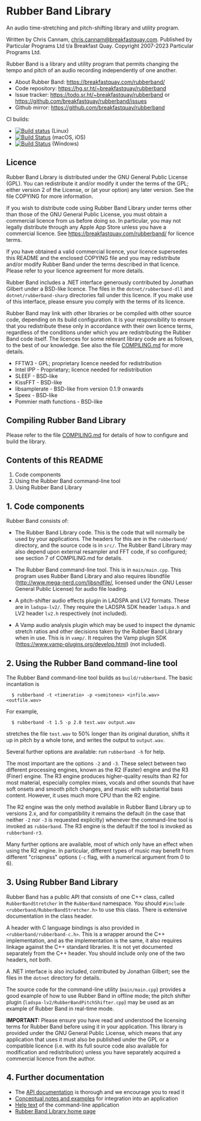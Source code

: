 
# Rubber Band Library

An audio time-stretching and pitch-shifting library and utility program.

Written by Chris Cannam, chris.cannam@breakfastquay.com.
Published by Particular Programs Ltd t/a Breakfast Quay.
Copyright 2007-2023 Particular Programs Ltd.

Rubber Band is a library and utility program that permits changing the
tempo and pitch of an audio recording independently of one another.

* About Rubber Band: https://breakfastquay.com/rubberband/
* Code repository: https://hg.sr.ht/~breakfastquay/rubberband
* Issue tracker: https://todo.sr.ht/~breakfastquay/rubberband or https://github.com/breakfastquay/rubberband/issues
* Github mirror: https://github.com/breakfastquay/rubberband

CI builds:

* [![Build status](https://builds.sr.ht/~breakfastquay/rubberband.svg)](https://builds.sr.ht/~breakfastquay/rubberband?) (Linux)
* [![Build Status](https://github.com/breakfastquay/rubberband/workflows/macOS%20and%20iOS%20CI/badge.svg)](https://github.com/breakfastquay/rubberband/actions?query=workflow%3A%22macOS+and+iOS+CI%22) (macOS, iOS)
* [![Build Status](https://ci.appveyor.com/api/projects/status/hhhhpf718jwhpyf6?svg=true)](https://ci.appveyor.com/project/breakfastquay/rubberband) (Windows)


## Licence

Rubber Band Library is distributed under the GNU General Public
License (GPL). You can redistribute it and/or modify it under the
terms of the GPL; either version 2 of the License, or (at your option)
any later version. See the file COPYING for more information.

If you wish to distribute code using Rubber Band Library under terms
other than those of the GNU General Public License, you must obtain a
commercial licence from us before doing so. In particular, you may not
legally distribute through any Apple App Store unless you have a
commercial licence.  See https://breakfastquay.com/rubberband/ for
licence terms.

If you have obtained a valid commercial licence, your licence
supersedes this README and the enclosed COPYING file and you may
redistribute and/or modify Rubber Band under the terms described in
that licence. Please refer to your licence agreement for more details.

Rubber Band includes a .NET interface generously contributed by
Jonathan Gilbert under a BSD-like licence. The files in the
`dotnet/rubberband-dll` and `dotnet/rubberband-sharp` directories fall
under this licence. If you make use of this interface, please ensure
you comply with the terms of its licence.

Rubber Band may link with other libraries or be compiled with other
source code, depending on its build configuration. It is your
responsibility to ensure that you redistribute these only in
accordance with their own licence terms, regardless of the conditions
under which you are redistributing the Rubber Band code itself. The
licences for some relevant library code are as follows, to the best of
our knowledge. See also the file [COMPILING.md](COMPILING.md) for more
details.

 * FFTW3 - GPL; proprietary licence needed for redistribution
 * Intel IPP - Proprietary; licence needed for redistribution
 * SLEEF - BSD-like
 * KissFFT - BSD-like
 * libsamplerate - BSD-like from version 0.1.9 onwards
 * Speex - BSD-like
 * Pommier math functions - BSD-like
 

## Compiling Rubber Band Library

Please refer to the file [COMPILING.md](COMPILING.md) for details of
how to configure and build the library.


## Contents of this README

1. Code components
2. Using the Rubber Band command-line tool
3. Using Rubber Band Library


## 1. Code components

Rubber Band consists of:

 * The Rubber Band Library code.  This is the code that will normally
   be used by your applications.  The headers for this are in the
   `rubberband/` directory, and the source code is in `src/`.
   The Rubber Band Library may also depend upon external resampler
   and FFT code, if so configured; see section 7 of COMPILING.md for
   details.

 * The Rubber Band command-line tool.  This is in `main/main.cpp`.
   This program uses Rubber Band Library and also requires libsndfile
   (http://www.mega-nerd.com/libsndfile/, licensed under the GNU Lesser
   General Public License) for audio file loading.

 * A pitch-shifter audio effects plugin in LADSPA and LV2 formats.
   These are in `ladspa-lv2/`. They require the LADSPA SDK header
   `ladspa.h` and LV2 header `lv2.h` respectively (not included).

 * A Vamp audio analysis plugin which may be used to inspect the
   dynamic stretch ratios and other decisions taken by the Rubber Band
   Library when in use.  This is in `vamp/`.  It requires the Vamp
   plugin SDK (https://www.vamp-plugins.org/develop.html) (not included).


## 2. Using the Rubber Band command-line tool

The Rubber Band command-line tool builds as `build/rubberband`.  The
basic incantation is

```
  $ rubberband -t <timeratio> -p <semitones> <infile.wav> <outfile.wav>
```

For example,

```
  $ rubberband -t 1.5 -p 2.0 test.wav output.wav
```

stretches the file `test.wav` to 50% longer than its original
duration, shifts it up in pitch by a whole tone, and writes the output
to `output.wav`.

Several further options are available: run `rubberband -h` for help.

The most important are the options `-2` and `-3`. These select between
two different processing engines, known as the R2 (Faster) engine and
the R3 (Finer) engine. The R3 engine produces higher-quality results
than R2 for most material, especially complex mixes, vocals and other
sounds that have soft onsets and smooth pitch changes, and music with
substantial bass content. However, it uses much more CPU than the R2
engine.

The R2 engine was the only method available in Rubber Band Library up
to versions 2.x, and for compatibility it remains the default (in the
case that neither `-2` nor `-3` is requested explicitly) whenever the
command-line tool is invoked as `rubberband`. The R3 engine is the
default if the tool is invoked as `rubberband-r3`.

Many further options are available, most of which only have an effect
when using the R2 engine.  In particular, different types of music may
benefit from different "crispness" options (`-c` flag, with a
numerical argument from 0 to 6).


## 3. Using Rubber Band Library

Rubber Band has a public API that consists of one C++ class, called
`RubberBandStretcher` in the `RubberBand` namespace.  You should
`#include <rubberband/RubberBandStretcher.h>` to use this class.
There is extensive documentation in the class header.

A header with C language bindings is also provided in
`<rubberband/rubberband-c.h>`.  This is a wrapper around the C++
implementation, and as the implementation is the same, it also
requires linkage against the C++ standard libraries.  It is not yet
documented separately from the C++ header.  You should include only
one of the two headers, not both.

A .NET interface is also included, contributed by Jonathan Gilbert;
see the files in the `dotnet` directory for details.

The source code for the command-line utility (`main/main.cpp`)
provides a good example of how to use Rubber Band in offline mode; the
pitch shifter plugin (`ladspa-lv2/RubberBandPitchShifter.cpp`) may be
used as an example of Rubber Band in real-time mode.

**IMPORTANT:** Please ensure you have read and understood the
licensing terms for Rubber Band before using it in your application.
This library is provided under the GNU General Public License, which
means that any application that uses it must also be published under
the GPL or a compatible licence (i.e. with its full source code also
available for modification and redistribution) unless you have
separately acquired a commercial licence from the author.


## 4. Further documentation

 * The [API documentation](https://breakfastquay.com/rubberband/code-doc/index.html) is thorough and we encourage you to read it
 * [Conceptual notes and examples](https://breakfastquay.com/rubberband/integration.html) for integration into an application
 * [Help text](https://breakfastquay.com/rubberband/usage.txt) of the command-line application
 * [Rubber Band Library home page](https://breakfastquay.com/rubberband/)
 
